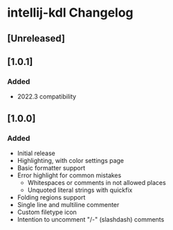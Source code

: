 # intellij-kdl Changelog

## [Unreleased]

## [1.0.1]
### Added
- 2022.3 compatibility

## [1.0.0]
### Added
- Initial release
- Highlighting, with color settings page
- Basic formatter support
- Error highlight for common mistakes
  - Whitespaces or comments in not allowed places
  - Unquoted literal strings with quickfix
- Folding regions support
- Single line and multiline commenter
- Custom filetype icon
- Intention to uncomment "/-" (slashdash) comments